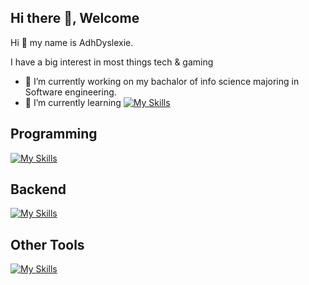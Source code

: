 ## Hi there 👋, Welcome

Hi 👋 my name is AdhDyslexie.

I have a big interest in most things tech & gaming 

- 🔭 I’m currently working on my bachalor of info science majoring in Software engineering.
- 🌱 I’m currently learning [![My Skills](https://skillicons.dev/icons?i=cpp,unreal&theme=light)](https://skillicons.dev)

## Programming

[![My Skills](https://skillicons.dev/icons?i=cpp,py&theme=light)](https://skillicons.dev)

## Backend

[![My Skills](https://skillicons.dev/icons?i=django,mysql&theme=light)](https://skillicons.dev)

## Other Tools
[![My Skills](https://skillicons.dev/icons?i=bitbucket,github,git,vscode,visualstudio,unreal,markdown,obsidian&theme=dark)](https://skillicons.dev)

<!--
**AdhDyslexie/AdhDyslexie** is a ✨ _special_ ✨ repository because its `README.md` (this file) appears on your GitHub profile.

Here are some ideas to get you started:

- 🔭 I’m currently working on ...
- 🌱 I’m currently learning ...
- 👯 I’m looking to collaborate on ...
- 🤔 I’m looking for help with ...
- 💬 Ask me about ...
- 📫 How to reach me: ...
- 😄 Pronouns: ...
- ⚡ Fun fact: ...
-->

<!--
# Github Stats
![AdhDyslexies GitHub stats](https://github-readme-stats.vercel.app/api?username=AdhDyslexie&show_icons=true&theme=cobalt)
-->
